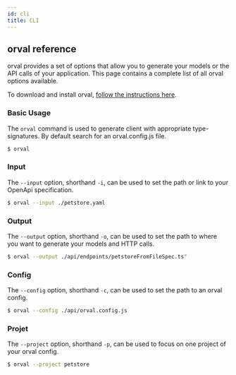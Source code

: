 ```yaml
---
id: cli
title: CLI
---
```


## orval reference

orval provides a set of options that allow you to generate your models or the API calls of your application. This page contains a complete list of all orval options available.

To download and install orval, [follow the instructions here](../installation).

### Basic Usage

The `orval` command is used to generate client with appropriate type-signatures. By default search for an orval.config.js file.

```bash
$ orval
```

### Input

The `--input` option, shorthand `-i`, can be used to set the path or link to your OpenApi specification.

```bash
$ orval --input ./petstore.yaml
```

### Output

The `--output` option, shorthand `-o`, can be used to set the path to where you want to generate your models and HTTP calls.

```bash
$ orval --output ./api/endpoints/petstoreFromFileSpec.ts"
```

### Config

The `--config` option, shorthand `-c`, can be used to set the path to an orval config.

```bash
$ orval --config ./api/orval.config.js
```

### Projet

The `--project` option, shorthand `-p`, can be used to focus on one project of your orval config.

```bash
$ orval --project petstore
```
